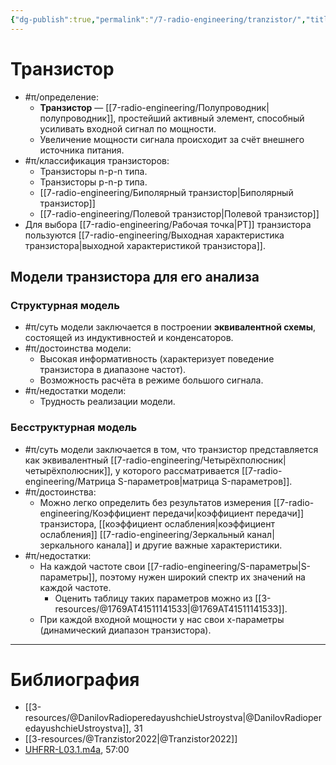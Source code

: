```yaml
---
{"dg-publish":true,"permalink":"/7-radio-engineering/tranzistor/","title":"Транзистор","tags":["схемотехника"]}
---
```



# Транзистор

- #π/определение:
	- **Транзистор** — [[7-radio-engineering/Полупроводник\|полупроводник]], простейший активный элемент, способный усиливать входной сигнал по мощности.
	- Увеличение мощности сигнала происходит за счёт внешнего источника питания.
- #π/классификация транзисторов:
	- Транзисторы n-p-n типа.
	- Транзисторы p-n-p типа.
	- [[7-radio-engineering/Биполярный транзистор\|Биполярный транзистор]]
	- [[7-radio-engineering/Полевой транзистор\|Полевой транзистор]]
- Для выбора [[7-radio-engineering/Рабочая точка\|РТ]] транзистора пользуются [[7-radio-engineering/Выходная характеристика транзистора\|выходной характеристикой транзистора]].

## Модели транзистора для его анализа

### Структурная модель

- #π/суть модели заключается в построении **эквивалентной схемы**, состоящей из индуктивностей и конденсаторов.
- #π/достоинства модели:
	- Высокая информативность (характеризует поведение транзистора в диапазоне частот).
	- Возможность расчёта в режиме большого сигнала.
- #π/недостатки модели:
	- Трудность реализации модели.

### Бесструктурная модель

- #π/суть модели заключается в том, что транзистор представляется как эквивалентный [[7-radio-engineering/Четырёхполюсник\|четырёхполюсник]], у которого рассматривается [[7-radio-engineering/Матрица S-параметров\|матрица S-параметров]].
- #π/достоинства:
	- Можно легко определить без результатов измерения [[7-radio-engineering/Коэффициент передачи\|коэффициент передачи]] транзистора, [[коэффициент ослабления\|коэффициент ослабления]] [[7-radio-engineering/Зеркальный канал\|зеркального канала]] и другие важные характеристики.
- #π/недостатки:
	- На каждой частоте свои [[7-radio-engineering/S-параметры\|S-параметры]], поэтому нужен широкий спектр их значений на каждой частоте.
		- Оценить таблицу таких параметров можно из [[3-resources/@1769AT41511141533\|@1769AT41511141533]].
	- При каждой входной мощности у нас свои х-параметры (динамический диапазон транзистора).

---

# Библиография

- [[3-resources/@DanilovRadioperedayushchieUstroystva\|@DanilovRadioperedayushchieUstroystva]], 31
- [[3-resources/@Tranzistor2022\|@Tranzistor2022]]
- [UHFRR-L03.1.m4a](file:///C:%5CUsers%5CMojo%5CiCloudDrive%5C_university%5CDanilov%5Clecture-recording%5CUHFRR-L03.1.m4a), 57:00

